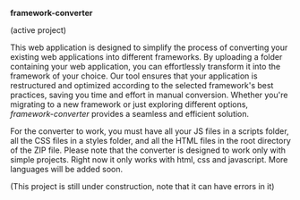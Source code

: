 **framework-converter**

(active project)

This web application is designed to simplify the process of converting your existing web applications into different frameworks. By uploading a folder containing your web application, you can effortlessly transform it into the framework of your choice. Our tool ensures that your application is restructured and optimized according to the selected framework's best practices, saving you time and effort in manual conversion. Whether you're migrating to a new framework or just exploring different options, *framework-converter* provides a seamless and efficient solution.

For the converter to work, you must have all your JS files in a scripts folder, all the CSS files in a styles folder, and all the HTML files in the root directory of the ZIP file. 
Please note that the converter is designed to work only with simple projects. Right now it only works with html, css and javascript. More languages will be added soon.

(This project is still under construction, note that it can have errors in it)
